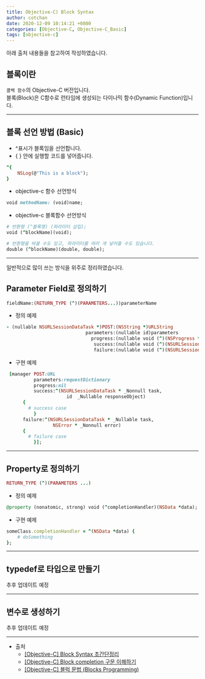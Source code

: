 ```yaml
---
title: Objective-C) Block Syntax
author: cotchan 
date: 2020-12-09 10:14:21 +0800 
categories: [Objective-C, Objective-C_Basic]
tags: [objective-c]
---
```


아래 출처 내용들을 참고하여 작성하였습니다.    

## 블록이란

`콜백 함수`의 Objective-C 버전입니다.    
블록(Block)은 C함수로 런타임에 생성되는 다이나믹 함수(Dynamic Function)입니다.    



---


## 블록 선언 방법 (Basic)

+ ^표시가 블록임을 선언합니다.
+ { } 안에 실행할 코드를 넣어줍니다.

```ruby
^{
	NSLog(@"This is a block");
}
```

+ objective-c 함수 선언방식

```ruby
void methodName: (void)name;
```

+ objective-c 블록함수 선언방식

```ruby
# 반환형 (^블록명) (파라미터 삽입);
void (^blockName)(void);

# 반환형을 바꿀 수도 있고, 파라미터를 여러 개 넣어줄 수도 있습니다.
double (^blockName)(double, double);
```


---


일반적으로 많이 쓰는 방식을 위주로 정리하였습니다.    


## Parameter Field로 정의하기

```ruby
fieldName:(RETURN_TYPE (^)(PARAMETERS...))parameterName
```

+ 정의 예제   

```ruby
- (nullable NSURLSessionDataTask *)POST:(NSString *)URLString
                             parameters:(nullable id)parameters
                               progress:(nullable void (^)(NSProgress *uploadProgress))uploadProgress
                                success:(nullable void (^)(NSURLSessionDataTask *task, id _Nullable responseObject))success
                                failure:(nullable void (^)(NSURLSessionDataTask * _Nullable task, NSError *error))failure;
```

+ 구현 예제

```ruby
 [manager POST:URL
          parameters:requestDictionary
          progress:nil
          success:^(NSURLSessionDataTask * _Nonnull task, 
				      id  _Nullable responseObject) 
	  {
		# success case
          }
	  failure:^(NSURLSessionDataTask * _Nullable task, 
				 NSError * _Nonnull error) 
	  {
		# failure case	
          }];
```

---


## Property로 정의하기

```ruby
RETURN_TYPE (^)(PARAMETERS ...)
```

+ 정의 예제

```ruby
@property (nonatomic, strong) void (^completionHandler)(NSData *data);
```


+ 구현 예제

```ruby
someClass.completionHandler = ^(NSData *data) {
	# doSomething
};

```


---


## typedef로 타입으로 만들기

추후 업데이트 예정

---


## 변수로 생성하기

추후 업데이트 예정


---

+ 출처
	+ [[Objective-C] Block Syntax 초간단정리](http://seorenn.blogspot.com/2016/07/objective-c-block-syntax.html)
	+ [[Objective-C] Block completion 구문 이해하기](https://medium.com/@twih1203/objective-c-block-completion-%EA%B5%AC%EB%AC%B8-%EC%9D%B4%ED%95%B4%ED%95%98%EA%B8%B0-17e08bbc9906)
	+ [[Objective-C] 블럭 문법 (Blocks Programming)](http://seorenn.blogspot.com/2014/04/objective-c-blocks-programming.html)



